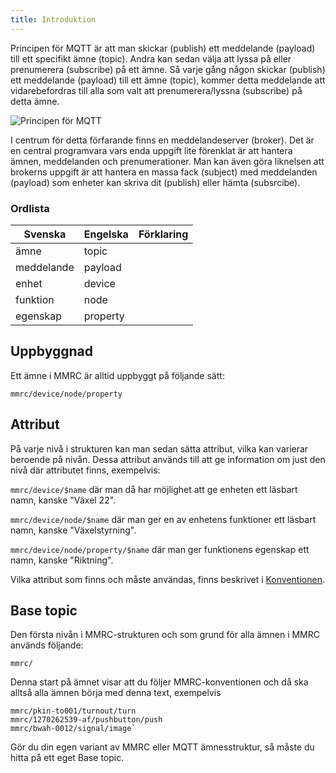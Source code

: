```yaml
---
title: Introduktion
---
```


Principen för MQTT är att man skickar (publish) ett meddelande (payload) till ett specifikt ämne (topic). Andra kan sedan välja att lyssa på eller prenumerera (subscribe) på ett ämne. Så varje gång någon skickar (publish) ett meddelande (payload) till ett ämne (topic), kommer detta meddelande att vidarebefordras till alla som valt att prenumerera/lyssna (subscribe) på detta ämne.

![Principen för MQTT](../img/struct-overview.svg)

I centrum för detta förfarande finns en meddelandeserver (broker). Det är en central programvara vars enda uppgift lite förenklat är att hantera ämnen, meddelanden och prenumerationer. 
Man kan även göra liknelsen att brokerns uppgift är att hantera en massa fack (subject) med meddelanden (payload) som enheter kan skriva dit (publish) eller hämta (subsrcibe).


### Ordlista

|Svenska   |Engelska|Förklaring|
|----------|--------|----------|
|ämne      |topic   |          |
|meddelande|payload ||
|enhet     |device  ||
|funktion  |node    ||
|egenskap  |property||


## Uppbyggnad
Ett ämne i MMRC är alltid uppbyggt på följande sätt:

```
mmrc/device/node/property
```


## Attribut
På varje nivå i strukturen kan man sedan sätta attribut, vilka kan varierar beroende på nivån. Dessa attribut används till att ge information om just den nivå där attributet finns, exempelvis:

`mmrc/device/$name`
där man då har möjlighet att ge enheten ett läsbart namn, kanske "Växel 22".

`mmrc/device/node/$name`
där man ger en av enhetens funktioner ett läsbart namn, kanske "Växelstyrning".

`mmrc/device/node/property/$name`
där man ger funktionens egenskap ett namn, kanske "Riktning".

Vilka attribut som finns och måste användas, finns beskrivet i [Konventionen](conv-restriction.md).


## Base topic
Den första nivån i MMRC-strukturen och som grund för alla ämnen i MMRC används följande:

```
mmrc/
```

Denna start på ämnet visar att du följer MMRC-konventionen och då ska alltså alla ämnen börja med denna text, exempelvis

```
mmrc/pkin-to001/turnout/turn
mmrc/1270262539-af/pushbutton/push
mmrc/bwah-0012/signal/image`
```

Gör du din egen variant av MMRC eller MQTT ämnesstruktur, så måste du hitta på ett eget Base topic.
